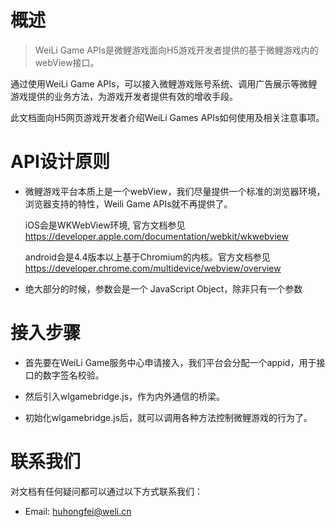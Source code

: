 # 概述

> WeiLi Game APIs是微鲤游戏面向H5游戏开发者提供的基于微鲤游戏内的webView接口。

通过使用WeiLi Game APIs，可以接入微鲤游戏账号系统、调用广告展示等微鲤游戏提供的业务方法，为游戏开发者提供有效的增收手段。

此文档面向H5网页游戏开发者介绍WeiLi Games APIs如何使用及相关注意事项。

# API设计原则

- 微鲤游戏平台本质上是一个webView，我们尽量提供一个标准的浏览器环境，浏览器支持的特性，Weili Game APIs就不再提供了。

	iOS会是WKWebView环境, 官方文档参见 https://developer.apple.com/documentation/webkit/wkwebview

	android会是4.4版本以上基于Chromium的内核。官方文档参见 https://developer.chrome.com/multidevice/webview/overview
- 绝大部分的时候，参数会是一个 JavaScript Object，除非只有一个参数

# 接入步骤

- 首先要在WeiLi Game服务中心申请接入，我们平台会分配一个appid，用于接口的数字签名校验。

- 然后引入wlgamebridge.js，作为内外通信的桥梁。

- 初始化wlgamebridge.js后，就可以调用各种方法控制微鲤游戏的行为了。

# 联系我们
对文档有任何疑问都可以通过以下方式联系我们：

- Email: huhongfei@weli.cn